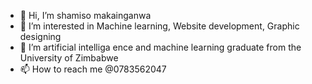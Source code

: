 - 👋 Hi, I’m shamiso makainganwa
- 👀 I’m interested in Machine learning, Website development, Graphic designing
- 🌱 I’m artificial intelliga ence and machine learning graduate from the University of Zimbabwe
- 📫 How to reach me @0783562047

<!---
shamisomakainganwa/shamisomakainganwa is a ✨ special ✨ repository because its `README.md` (this file) appears on your GitHub profile.
You can click the Preview link to take a look at your changes.
--->

